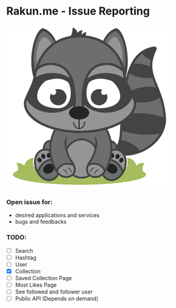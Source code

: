 # Rakun.me - Issue Reporting

![RakunMe](logo/rakun.png)

### Open issue for:
- desired applications and services
- bugs and feedbacks

### TODO:
- [ ] Search
 - [ ] Hashtag
 - [ ] User
 - [X] Collection
- [ ] Saved Collection Page
- [ ] Most Likes Page
- [ ] See followed and follower user
- [ ] Public API (Depends on demand)
